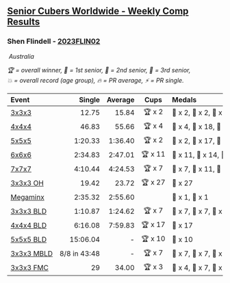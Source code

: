 <style>table {white-space: nowrap;}</style>
<link rel="stylesheet" type="text/css" href="/scw-comp/css/flags.css" />

## [Senior Cubers Worldwide - Weekly Comp Results](/scw-comp/results/)
### Shen Flindell - [2023FLIN02](https://www.worldcubeassociation.org/persons/2023FLIN02)

<i class="flag flag-AU" />&nbsp;Australia

<span style="white-space: nowrap;">🏆 = overall winner</span>, <span style="white-space: nowrap;">🥇 = 1st senior</span>, <span style="white-space: nowrap;">🥈 = 2nd senior</span>, <span style="white-space: nowrap;">🥉 = 3rd senior</span>, <span style="white-space: nowrap;">💥 = overall record (age group)</span>, <span style="white-space: nowrap;">🔥 = PR average</span>, <span style="white-space: nowrap;">⚡ = PR single</span>.

| Event | Single | Average | Cups | Medals | Achievements|
| :-- | --: | --: | :--: | :-- | :-- |
| [3x3x3](333.md) | 12.75 | 15.84 | 🏆 x 2 | 🥇 x 2, 🥈 x 2, 🥉 x 10 | 🔥 x 5, ⚡ x 3 |
| [4x4x4](444.md) | 46.83 | 55.66 | 🏆 x 4 | 🥇 x 4, 🥈 x 18, 🥉 x 5 | 🔥 x 7, ⚡ x 4 |
| [5x5x5](555.md) | 1:20.33 | 1:36.40 | 🏆 x 2 | 🥇 x 2, 🥈 x 17, 🥉 x 7 | 💥 x 4, 🔥 x 4, ⚡ x 4 |
| [6x6x6](666.md) | 2:34.83 | 2:47.01 | 🏆 x 11 | 🥇 x 11, 🥈 x 14, 🥉 x 2 | 💥 x 3, 🔥 x 4, ⚡ x 4 |
| [7x7x7](777.md) | 4:10.44 | 4:24.53 | 🏆 x 7 | 🥇 x 7, 🥈 x 11, 🥉 x 8 | 💥 x 5, 🔥 x 5, ⚡ x 4 |
| [3x3x3 OH](333oh.md) | 19.42 | 23.72 | 🏆 x 27 | 🥇 x 27 | 💥 x 7, 🔥 x 5, ⚡ x 4 |
| [Megaminx](minx.md) | 2:35.32 | 2:55.60 |  | 🥈 x 1, 🥉 x 1 | 🔥 x 2, ⚡ x 2 |
| [3x3x3 BLD](333bf.md) | 1:10.87 | 1:24.62 | 🏆 x 7 | 🥇 x 7, 🥈 x 7, 🥉 x 6 | 🔥 x 3, ⚡ x 5 |
| [4x4x4 BLD](444bf.md) | 6:16.08 | 7:59.83 | 🏆 x 17 | 🥇 x 17 | 💥 x 3, 🔥 x 3, ⚡ x 6 |
| [5x5x5 BLD](555bf.md) | 15:06.04 | - | 🏆 x 10 | 🥇 x 10 | ⚡ x 5 |
| [3x3x3 MBLD](333mbf.md) | 8/8 in 43:48 | - | 🏆 x 7 | 🥇 x 7, 🥈 x 7, 🥉 x 3 | ⚡ x 4 |
| [3x3x3 FMC](333fm.md) | 29 | 34.00 | 🏆 x 3 | 🥇 x 4, 🥈 x 7, 🥉 x 5 | 🔥 x 6, ⚡ x 2 |

<!-- Global site tag (gtag.js) - Google Analytics -->
<script async src="https://www.googletagmanager.com/gtag/js?id=UA-86348435-3"></script>
<script>window.dataLayer = window.dataLayer || []; function gtag() {dataLayer.push(arguments);} gtag('js', new Date()); gtag('config', 'UA-86348435-3');</script>
